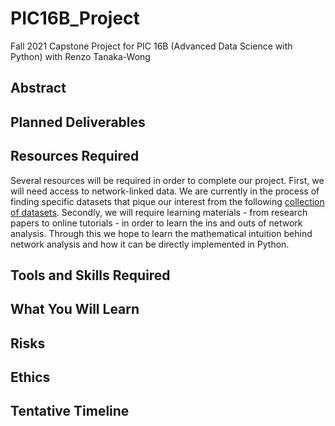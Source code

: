 # PIC16B_Project
Fall 2021 Capstone Project for PIC 16B (Advanced Data Science with Python) with Renzo Tanaka-Wong

## Abstract
## Planned Deliverables
## Resources Required
Several resources will be required in order to complete our project. First, we will need access to network-linked data. We are currently in the process of finding specific datasets that pique our interest from the following [collection of datasets](https://www.cs.cornell.edu/~arb/data/). Secondly, we will require learning materials -  from research papers to online tutorials - in order to learn the ins and outs of network analysis. Through this we hope to learn the mathematical intuition behind network analysis and how it can be directly implemented in Python.
## Tools and Skills Required
## What You Will Learn
## Risks
## Ethics
## Tentative Timeline
